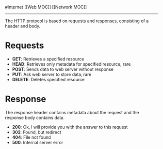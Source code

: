 #internet 
[[Web MOC]]
[[Network MOC]]
- - -

The HTTP protocol is based on requests and responses, consisting of a header and body.

# Requests

- **GET**: Retrieves a specified resource
- **HEAD**: Retrieves only metadata for specified resource, rare
- **POST**: Sends data to web server without response
- **PUT**: Ask web server to store data, rare
- **DELETE**: Deletes specified resource

# Response

The response header contains metadata about the request and the response body contains data.

- **200**: Ok, I will provide you with the answer to this request
- **302**: Found, but redirect
- **404**: File not found
- **500**: Internal server error